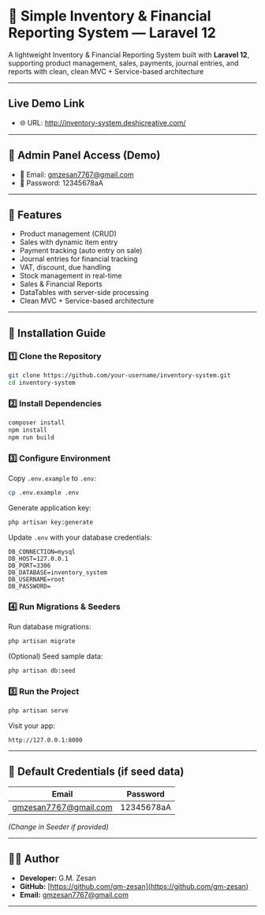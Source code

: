 # 🛒 Simple Inventory & Financial Reporting System — Laravel 12

A lightweight Inventory & Financial Reporting System built with **Laravel 12**, supporting product management, sales, payments, journal entries, and reports with clean, clean MVC + Service-based architecture

---

## Live Demo Link

- 🌐 URL: http://inventory-system.deshicreative.com/


---


## 🔐 Admin Panel Access (Demo)

- 📧 Email: gmzesan7767@gmail.com
- 🔑 Password: 12345678aA


---


## 🚀 Features

- Product management (CRUD)
- Sales with dynamic item entry
- Payment tracking (auto entry on sale)
- Journal entries for financial tracking
- VAT, discount, due handling
- Stock management in real-time
- Sales & Financial Reports
- DataTables with server-side processing
- Clean MVC + Service-based architecture

---

## 🔧 Installation Guide

### 1️⃣ Clone the Repository

```bash
git clone https://github.com/your-username/inventory-system.git
cd inventory-system
```

### 2️⃣ Install Dependencies

```bash
composer install
npm install
npm run build
```

### 3️⃣ Configure Environment

Copy `.env.example` to `.env`:

```bash
cp .env.example .env
```

Generate application key:

```bash
php artisan key:generate
```

Update `.env` with your database credentials:

```env
DB_CONNECTION=mysql
DB_HOST=127.0.0.1
DB_PORT=3306
DB_DATABASE=inventory_system
DB_USERNAME=root
DB_PASSWORD=
```

### 4️⃣ Run Migrations & Seeders

Run database migrations:

```bash
php artisan migrate
```

(Optional) Seed sample data:

```bash
php artisan db:seed
```

### 5️⃣ Run the Project

```bash
php artisan serve
```

Visit your app:

```
http://127.0.0.1:8000
```

---

## 🔐 Default Credentials (if seed data)

| Email                 | Password   |
| --------------------- | ---------- |
| gmzesan7767@gmail.com | 12345678aA |

*(Change in Seeder if provided)*

---



## 👨‍💻 Author

- **Developer:** G.M. Zesan
- **GitHub:** [https://github.com/gm-zesan](https://github.com/gm-zesan)
- **Email:** gmzesan7767@gmail.com

---

